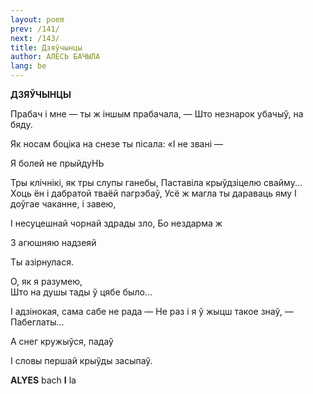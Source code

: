 ```yaml
---
layout: poem
prev: /141/
next: /143/
title: Дзяўчынцы
author: АЛЕСЬ БАЧЫЛА
lang: be
---
```



 
**ДЗЯЎЧЫНЦЫ**

Прабач і мне — ты ж іншым прабачала,  — Што незнарок убачыў, на бяду.

Як носам боціка на снезе ты пісала: «I не звані —

Я болей не прыйдуНЬ

Тры клічнікі, як тры слупы ганебы, Паставіла крыўдзіцелю свайму... Хоць ён і дабратой тваёй пагрэбаў, Усё ж магла ты дараваць яму I доўгае чаканне, і завею,

I несуцешнай чорнай здрады зло, Бо нездарма ж

3 агюшняю надзеяй

Ты азірнулася.

О, як я разумею,  
Што на душы тады ў цябе было...

I адзінокая, сама сабе не рада — He раз і я ў жыцш такое знаў, — Пабеглаты...

А снег кружыўся, падаў

I словы першай крыўды засыпаў.

**ALYES** bach **I** la
